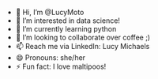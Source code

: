 - 👋 Hi, I’m @LucyMoto
- 👀 I’m interested in data science! 
- 🌱 I’m currently learning python
- 💞️ I’m looking to collaborate over coffee ;) 
- 📫 Reach me via LinkedIn: Lucy Michaels
- 😄 Pronouns: she/her
- ⚡ Fun fact: I love maltipoos! 

<!---
LucyMoto/LucyMoto is a ✨ special ✨ repository because its `README.md` (this file) appears on your GitHub profile.
You can click the Preview link to take a look at your changes.
--->
